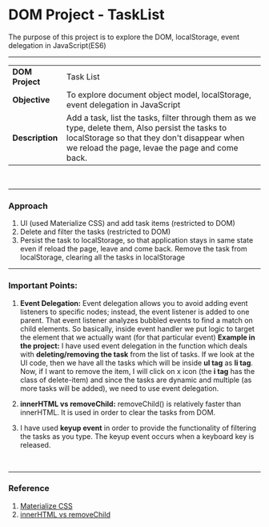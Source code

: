 # DOM Project - TaskList
The purpose of this project is to explore the DOM, localStorage, event delegation in JavaScript(ES6)

<hr>

<table>
        <tr>
            <td>
                   <strong> DOM Project</strong> 
            </td>
            <td>
                    Task List
            </td>
        </tr>
        <tr>
                <td>
                  <strong>Objective</strong>
                  </td>
                    <td>
                            To explore document object model, localStorage, event delegation in JavaScript
                    </td>
        </tr>
        <tr>
                <td> <strong>Description</strong>   
                </td>
                <td>Add a task, list the tasks, filter through them as we type, delete them,  Also persist the tasks to localStorage so that they don't disappear when we reload the page, levae the page and come back.
     </td>
            </tr>
    </table>
<br>
<hr>

### Approach

1. UI (used Materialize CSS) and add task items (restricted to DOM)
2. Delete and filter the tasks (restricted to DOM)
3. Persist the task to localStorage, so that application stays in same state even if reload the page, leave and come back. Remove the task from localStorage, clearing all the tasks in localStorage

<hr>

### Important Points:

1. <strong>Event Delegation:</strong> Event delegation allows you to avoid adding event listeners to specific nodes; instead, the event listener is added to one parent. That event listener analyzes bubbled events to find a match on child elements. So basically, inside event handler we put logic to target the element that we actually want (for that particular event) 
  <strong>Example in the project:</strong> I have used event delegation in the function which deals with <strong>deleting/removing the task</strong> from the list of tasks.
  If we look at the UI code, then we have all the tasks which will be inside <strong>ul tag</strong> as <strong>li tag</strong>. Now, if I want to remove the item, I will click on x icon (the <strong>i tag</strong> has the class of delete-item) and since the tasks are dynamic and multiple (as more tasks will be added), we need to use event delegation.
  
2. <strong>innerHTML vs removeChild:</strong>
  removeChild() is relatively faster than innerHTML. It is used in order to clear the tasks from DOM.
  
3. I have used <strong>keyup event</strong> in order to provide the functionality of filtering the tasks as you type. The keyup event occurs when a keyboard key is released.

<br>
<hr>

### Reference

1. <a href="http://materializecss.com/">Materialize CSS </a>
2. <a href="https://jsperf.com/innerhtml-vs-removechild">innerHTML vs removeChild</a>
